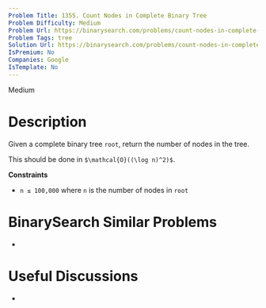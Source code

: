 ```yaml
---
Problem Title: 1355. Count Nodes in Complete Binary Tree
Problem Difficulty: Medium
Problem Url: https://binarysearch.com/problems/count-nodes-in-complete-binary-tree/
Problem Tags: tree
Solution Url: https://binarysearch.com/problems/count-nodes-in-complete-binary-tree/solutions/
IsPremium: No
Companies: Google
IsTemplate: No
---
```


<span style="color: ;">Medium</span>

# Description

Given a complete binary tree `root`, return the number of nodes in the tree.

This should be done in `$\mathcal{O}((\log n)^2)$`.

**Constraints**
- `n ≤ 100,000` where `n` is the number of nodes in `root`

# BinarySearch Similar Problems

- []()

# Useful Discussions

- []()

